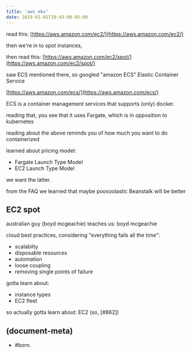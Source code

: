 ```yaml
---
title: 'aws eks'
date: 2019-01-01T19:43:00-05:00
---
```


read this: [https://aws.amazon.com/ec2/](https://aws.amazon.com/ec2/)

then we're in to spot instances,

then read this: [https://aws.amazon.com/ec2/spot/](https://aws.amazon.com/ec2/spot/)

saw ECS mentioned there, so googled "amazon ECS" Elastic Container Service

[https://aws.amazon.com/ecs/](https://aws.amazon.com/ecs/)


ECS is a container management services that supports (only) docker.

reading that, you see that it uses Fargate, which is in opposition to kubernetes

reading about the above reminds you of how much you want to do containerized

learned about pricing model:

  - Fargate Launch Type Model
  - EC2 Launch Type Model

we want the latter.

from the FAQ we learned that maybe poosoolastic Beanstalk will be better




## EC2 spot

australian guy (boyd mcgeachie) teaches us:
boyd mcgeachie

cloud best practices, considering "everything fails all the time":

  - scalabilty
  - disposable resources
  - automation
  - loose coupling
  - removing single points of failure

gotta learn about:
  - instance types
  - EC2 fleet


so actually gotta learn about: EC2 (so, [#862])




## (document-meta)

  - #born.

